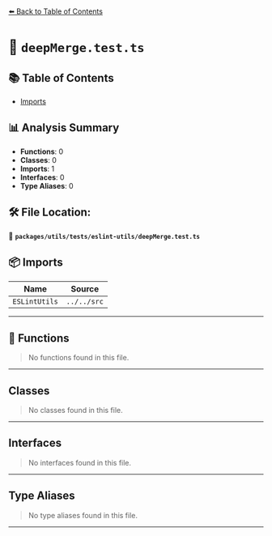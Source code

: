 [⬅️ Back to Table of Contents](../../../../index.md)

# 📄 `deepMerge.test.ts`

## 📚 Table of Contents

- [Imports](#imports)

## 📊 Analysis Summary

- **Functions**: 0
- **Classes**: 0
- **Imports**: 1
- **Interfaces**: 0
- **Type Aliases**: 0

## 🛠️ File Location:
📂 **`packages/utils/tests/eslint-utils/deepMerge.test.ts`**

## 📦 Imports

| Name | Source |
|------|--------|
| `ESLintUtils` | `../../src` |


---

## 🔧 Functions

> No functions found in this file.


---

## Classes

> No classes found in this file.


---

## Interfaces

> No interfaces found in this file.


---

## Type Aliases

> No type aliases found in this file.


---